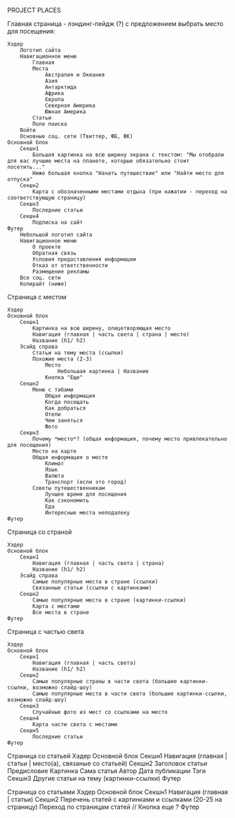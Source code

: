 ﻿PROJECT PLACES



Главная страница - лэндинг-пейдж (?) с предложением выбрать место для посещения:

	Хэдер
		Логотип сайта
		Навигационное меню
			Главная
			Места
				Австралия и Океания
				Азия
				Антарктида
				Африка
				Европа
				Северная Америка
				Южная Америка
			Статьи
			Поле поиска
		Войти
		Основные соц. сети (Твиттер, ФБ, ВК)
	Основной блок
		Секшн1
			Большая картинка на всю ширину экрана с текстом: "Мы отобрали для вас лучшие места на планете, которые обязательно стоит посетить..."
			Ниже большая кнопка "Начать путешествие" или "Найти место для отпуска"
		Секшн2
			Карта с обозначенными местами отдыха (при нажатии - переход на соответствующую страницу)
		Секшн3
			Последние статьи
		Секшн4
			Подписка на сайт
	Футер
		Небольшой логотип сайта
		Навигационное меню
			О проекте
			Обратная связь
			Условия предоставления информации
			Отказ от ответственности
			Размещение рекламы
		Все соц. сети
		Копирайт (ниже)
		

		
Страница с местом

	Хэдер
	Основной блок
		Секшн1
			Картинка на всю ширину, олицетворяющая место
			Навигация (главная | часть света | страна | место)
			Название (h1/ h2)
		Эсайд справа
			Статьи на тему места (ссылки)
			Похожие места (2-3)
				Место
					Небольшая картинка | Название
				Кнопка "Еще"
		Секшн2
			Меню с табами
				Общая информация
				Когда посещать
				Как добраться
				Отели
				Чем заняться
				Фото
		Секшн3
			Почему *место*? (общая информация, почему место привлекательно для посещения)
			Место на карте
			Общая информация о месте
				Климат
				Язык
				Валюта
				Транспорт (если это город)
			Советы путешественникам
				Лучшее время для посещения
				Как сэкономить
				Еда
				Интересные места неподалеку
	Футер
	
	
	
Страница со страной

	Хэдер
	Основной блок
		Секшн1
			Навигация (главная | часть света | страна)
			Название (h1/ h2)
		Эсайд справа
			Самые популярные места в стране (ссылки)
			Связанные статьи (ссылки с картинками)
		Секшн2
			Самые популярные места в стране (картинки-ссылки)
			Карта с местами
			Все места в стране
	Футер
	
	

Страница с частью света

	Хэдер
	Основной блок
		Секшн1
			Навигация (главная | часть света)
			Название (h1/ h2)
		Секшн2
			Самые популярные страны в части света (большие картинки-ссылки, возможно слайд-шоу)
			Самые популярные места в части света (большие картинки-ссылки, возможно слайд-шоу)
		Секшн3
			Случайные фото из мест со ссылками на место
		Секшн4
			Карта части света с местами
		Секшн5
			Последние статьи
	Футер



Страница со статьей
	Хэдер
	Основной блок
		Секшн1
			Навигация (главная | статьи | место(а), связаные со статьей)
		Секшн2
			Заголовок статьи
			Предисловие
			Картинка
			Сама статья
			Автор
			Дата публикации
			Тэги
		Секшн3
			Другие статьи на тему (картинки-ссылки)
	Футер



Страница со статьями
	Хэдер
	Основной блок
		Секшн1
			Навигация (главная | статьи)
		Секшн2
			Перечень статей с картинками и ссылками (20-25 на страницу)
			Переход по страницам статей // Кнопка еще ?
	Футер
